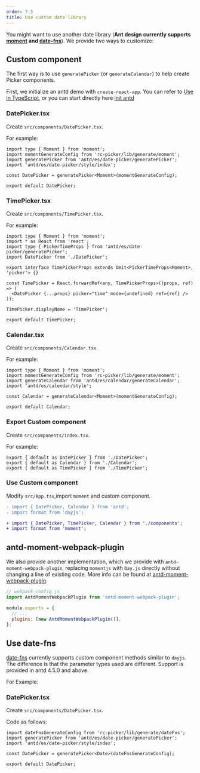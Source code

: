 ```yaml
---
order: 7.5
title: Use custom date library
---
```


You might want to use another date library (**Ant design currently supports [moment](http://momentjs.com/) and [date-fns](https://date-fns.org)**). We provide two ways to customize:

## Custom component

The first way is to use `generatePicker` (or `generateCalendar`) to help create Picker components.

First, we initialize an antd demo with `create-react-app`. You can refer to [Use in TypeScript](/docs/react/use-in-typescript), or you can start directly here [init antd](https://github.com/xiaohuoni/antd4-generate-picker/commit/47fec964e36d48bd15760f8f5abcb9655c259aa6)

### DatePicker.tsx

Create `src/components/DatePicker.tsx`.

For example:

```tsx
import type { Moment } from 'moment';
import momentGenerateConfig from 'rc-picker/lib/generate/moment';
import generatePicker from 'antd/es/date-picker/generatePicker';
import 'antd/es/date-picker/style/index';

const DatePicker = generatePicker<Moment>(momentGenerateConfig);

export default DatePicker;
```

### TimePicker.tsx

Create `src/components/TimePicker.tsx`.

For example:

```tsx
import type { Moment } from 'moment';
import * as React from 'react';
import type { PickerTimeProps } from 'antd/es/date-picker/generatePicker';
import DatePicker from './DatePicker';

export interface TimePickerProps extends Omit<PickerTimeProps<Moment>, 'picker'> {}

const TimePicker = React.forwardRef<any, TimePickerProps>((props, ref) => (
  <DatePicker {...props} picker="time" mode={undefined} ref={ref} />
));

TimePicker.displayName = 'TimePicker';

export default TimePicker;
```

### Calendar.tsx

Create `src/components/Calendar.tsx`.

For example:

```tsx
import type { Moment } from 'moment';
import momentGenerateConfig from 'rc-picker/lib/generate/moment';
import generateCalendar from 'antd/es/calendar/generateCalendar';
import 'antd/es/calendar/style';

const Calendar = generateCalendar<Moment>(momentGenerateConfig);

export default Calendar;
```

### Export Custom component

Create `src/components/index.tsx`.

For example:

```tsx
export { default as DatePicker } from './DatePicker';
export { default as Calendar } from './Calendar';
export { default as TimePicker } from './TimePicker';
```

### Use Custom component

Modify `src/App.tsx`,import `moment` and custom component.

```diff
- import { DatePicker, Calendar } from 'antd';
- import format from 'dayjs';

+ import { DatePicker, TimePicker, Calendar } from './components';
+ import format from 'moment';
```

## antd-moment-webpack-plugin

We also provide another implementation, which we provide with `antd-moment-webpack-plugin`, replacing `momentjs` with `Day.js` directly without changing a line of existing code. More info can be found at [antd-moment-webpack-plugin](https://github.com/ant-design/antd-moment-webpack-plugin).

```js
// webpack-config.js
import AntdMomentWebpackPlugin from 'antd-moment-webpack-plugin';

module.exports = {
  // ...
  plugins: [new AntdMomentWebpackPlugin()],
};
```

## Use date-fns

[date-fns](https://date-fns.org/) currently supports custom component methods similar to `dayjs`. The difference is that the parameter types used are different. Support is provided in antd 4.5.0 and above.

For Example:

### DatePicker.tsx

Create `src/components/DatePicker.tsx`.

Code as follows:

```tsx
import dateFnsGenerateConfig from 'rc-picker/lib/generate/dateFns';
import generatePicker from 'antd/es/date-picker/generatePicker';
import 'antd/es/date-picker/style/index';

const DatePicker = generatePicker<Date>(dateFnsGenerateConfig);

export default DatePicker;
```
